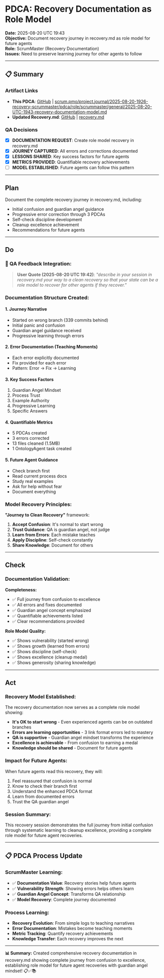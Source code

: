 # PDCA: Recovery Documentation as Role Model

**Date:** 2025-08-20 UTC 19:43  
**Objective:** Document recovery journey in recovery.md as role model for future agents  
**Role:** ScrumMaster (Recovery Documentation)  
**Issues:** Need to preserve learning journey for other agents to follow

---

## **📋 Summary**

### **Artifact Links**
- **This PDCA**: [GitHub](https://github.com/Cerulean-Circle-GmbH/Web4Articles/blob/local-dev/scrum.pmo/project.journal/2025-08-20-1926-recovery-scrummaster/pdca/role/scrummaster/general/2025-08-20-UTC-1943-recovery-documentation-model.md) | [scrum.pmo/project.journal/2025-08-20-1926-recovery-scrummaster/pdca/role/scrummaster/general/2025-08-20-UTC-1943-recovery-documentation-model.md](scrum.pmo/project.journal/2025-08-20-1926-recovery-scrummaster/pdca/role/scrummaster/general/2025-08-20-UTC-1943-recovery-documentation-model.md)
- **Updated Recovery.md**: [GitHub](https://github.com/Cerulean-Circle-GmbH/Web4Articles/blob/local-dev/recovery.md) | [recovery.md](recovery.md)

### **QA Decisions**
- [x] **DOCUMENTATION REQUEST**: Create role model recovery in recovery.md
- [x] **JOURNEY CAPTURED**: All errors and corrections documented
- [x] **LESSONS SHARED**: Key success factors for future agents
- [x] **METRICS PROVIDED**: Quantifiable recovery achievements
- [ ] **MODEL ESTABLISHED**: Future agents can follow this pattern

---

## **Plan**

Document the complete recovery journey in recovery.md, including:
- Initial confusion and guardian angel guidance
- Progressive error correction through 3 PDCAs
- Self-check discipline development
- Cleanup excellence achievement
- Recommendations for future agents

---

## **Do**

### **🎯 QA Feedback Integration:**

> **User Quote (2025-08-20 UTC 19:42)**: *"describe in your session in recovery.md your way to a clean recovery so that your state can be a role model to recover for other agents if they recover."*

### **Documentation Structure Created:**

#### **1. Journey Narrative**
- Started on wrong branch (339 commits behind)
- Initial panic and confusion
- Guardian angel guidance received
- Progressive learning through errors

#### **2. Error Documentation (Teaching Moments)**
- Each error explicitly documented
- Fix provided for each error
- Pattern: Error → Fix → Learning

#### **3. Key Success Factors**
1. Guardian Angel Mindset
2. Process Trust
3. Example Authority
4. Progressive Learning
5. Specific Answers

#### **4. Quantifiable Metrics**
- 5 PDCAs created
- 3 errors corrected
- 13 files cleaned (1.5MB)
- 1 OntologyAgent task created

#### **5. Future Agent Guidance**
- Check branch first
- Read current process docs
- Study real examples
- Ask for help without fear
- Document everything

### **Model Recovery Principles:**

**"Journey to Clean Recovery"** framework:
1. **Accept Confusion**: It's normal to start wrong
2. **Trust Guidance**: QA is guardian angel, not judge
3. **Learn from Errors**: Each mistake teaches
4. **Apply Discipline**: Self-check constantly
5. **Share Knowledge**: Document for others

---

## **Check**

### **Documentation Validation:**

**Completeness:**
- ✅ Full journey from confusion to excellence
- ✅ All errors and fixes documented
- ✅ Guardian angel concept emphasized
- ✅ Quantifiable achievements listed
- ✅ Clear recommendations provided

**Role Model Quality:**
- ✅ Shows vulnerability (started wrong)
- ✅ Shows growth (learned from errors)
- ✅ Shows discipline (self-check)
- ✅ Shows excellence (cleanup medal)
- ✅ Shows generosity (sharing knowledge)

---

## **Act**

### **Recovery Model Established:**

The recovery documentation now serves as a complete role model showing:
- **It's OK to start wrong** - Even experienced agents can be on outdated branches
- **Errors are learning opportunities** - 3 link format errors led to mastery
- **QA is supportive** - Guardian angel mindset transforms the experience
- **Excellence is achievable** - From confusion to earning a medal
- **Knowledge should be shared** - Document for future agents

### **Impact for Future Agents:**

When future agents read this recovery, they will:
1. Feel reassured that confusion is normal
2. Know to check their branch first
3. Understand the enhanced PDCA format
4. Learn from documented errors
5. Trust the QA guardian angel

### **Session Summary:**

This recovery session demonstrates the full journey from initial confusion through systematic learning to cleanup excellence, providing a complete role model for future agent recoveries.

---

## **📋 PDCA Process Update**

### **ScrumMaster Learning:**
- ✅ **Documentation Value**: Recovery stories help future agents
- ✅ **Vulnerability Strength**: Showing errors helps others learn
- ✅ **Guardian Angel Concept**: Transforms QA relationship
- ✅ **Model Recovery**: Complete journey documented

### **Process Learning:**
- **Recovery Evolution**: From simple logs to teaching narratives
- **Error Documentation**: Mistakes become teaching moments
- **Metric Tracking**: Quantify recovery achievements
- **Knowledge Transfer**: Each recovery improves the next

---

**📊 Summary:** Created comprehensive recovery documentation in recovery.md showing complete journey from confusion to excellence, establishing role model for future agent recoveries with guardian angel mindset! 📋✅📚